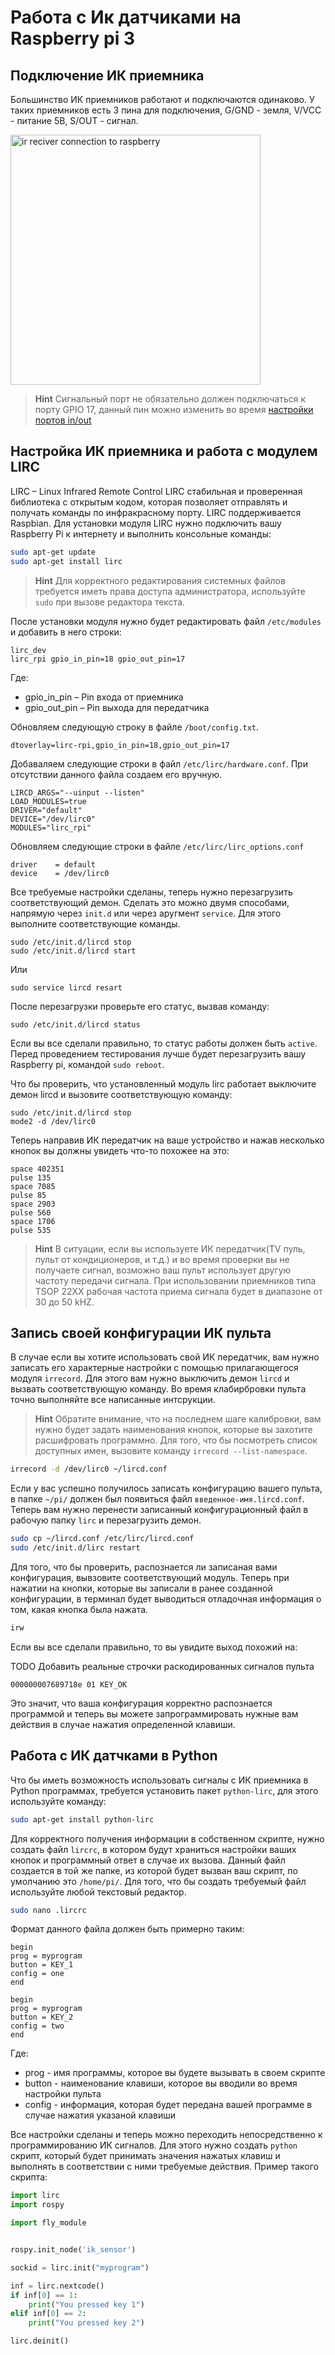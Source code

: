# Работа с Ик датчиками на Raspberry pi 3

## Подключение ИК приемника

Большинство ИК приемников работают и подключаются одинаково. У таких приемников есть 3 пина для подключения, G/GND - земля, V/VCC - питание 5В, S/OUT - сигнал.

<img src="../assets/IR_reciver_connection.png" height="400px" alt="ir reciver connection to raspberry">

> **Hint** Сигнальный порт не обязательно должен подключаться к порту GPIO 17, данный пин можно изменить во время [настройки портов in/out](#in/out_port)

## Настройка ИК приемника и работа с модулем LIRC

LIRC – Linux Infrared Remote Control
LIRC стабильная и проверенная библиотека с открытым кодом, которая позволяет отправлять и получать команды по инфракрасному порту. LIRC поддерживается Raspbian.
Для установки модуля LIRC нужно подключить вашу Raspberry Pi к интернету и выполнить консольные команды:

```bash
sudo apt-get update
sudo apt-get install lirc
```

> **Hint** Для корректного редактирования системных файлов требуется иметь права доступа администратора, используйте `sudo` при вызове редактора текста.

<a name="in/out_port"></a>
После установки модуля нужно будет редактировать файл `/etc/modules` и добавить в него строки:

```
lirc_dev
lirc_rpi gpio_in_pin=18 gpio_out_pin=17
```

Где:

+ gpio_in_pin – Pin входа от приемника
+ gpio_out_pin – Pin выхода для передатчика

Обновляем следующую строку в файле `/boot/config.txt`.

```
dtoverlay=lirc-rpi,gpio_in_pin=18,gpio_out_pin=17
```

Добаваляем следующие строки в файл `/etc/lirc/hardware.conf`. При отсутствии данного файла создаем его вручную.

```
LIRCD_ARGS="--uinput --listen"
LOAD_MODULES=true
DRIVER="default"
DEVICE="/dev/lirc0"
MODULES="lirc_rpi"
```

Обновляем следующие строки в файле `/etc/lirc/lirc_options.conf`

```
driver    = default
device    = /dev/lirc0
```

Все требуемые настройки сделаны, теперь нужно перезагрузить соответствующий демон. Сделать это можно двумя способами, напрямую через `init.d` или через аругмент `service`. Для этого выполните соответствующие команды.

```
sudo /etc/init.d/lircd stop
sudo /etc/init.d/lircd start
```

Или

```
sudo service lircd resart
```

После перезагрузки проверьте его статус, вызвав команду:

```
sudo /etc/init.d/lircd status
```

Если вы все сделали правильно, то статус работы должен быть `active`.
Перед проведением тестирования лучше будет перезагрузить вашу Raspberry pi, командой `sudo reboot`.

Что бы проверить, что установленный модуль lirc работает выключите демон lircd и вызовите соответствующую команду:

```
sudo /etc/init.d/lircd stop
mode2 -d /dev/lirc0
```

Теперь направив ИК передатчик на ваше устройство и нажав несколько кнопок вы должны увидеть что-то похожее на это:

```
space 402351
pulse 135
space 7085
pulse 85
space 2903
pulse 560
space 1706
pulse 535
```

> **Hint** В ситуации, если вы используете ИК передатчик(TV пуль, пульт от кондиционеров, и т.д.) и во время проверки вы не получаете сигнал, возможно ваш пульт использует другую частоту передачи сигнала. При использовании приемников типа TSOP 22XX рабочая частота приема сигнала будет в диапазоне от 30 до 50 kHZ.

## Запись своей конфигурации ИК пульта

В случае если вы хотите использовать свой ИК передатчик, вам нужно записать его характерные настройки с помощью прилагающегося модуля `irrecord`. Для этого вам нужно выключить демон `lircd` и вызвать соответствующую команду. Во время клабирбровки пульта точно выполняйте все написанные интсрукции.

> **Hint** Обратите внимание, что на последнем шаге калибровки, вам нужно будет задать наименования кнопок, которые вы захотите расшифровать программно. Для того, что бы посмотреть список доступных имен, вызовите команду `irrecord --list-namespace`.

```bash
irrecord -d /dev/lirc0 ~/lircd.conf
```

Если у вас успешно получилось записать конфигурацию вашего пульта, в папке `~/pi/` должен был появиться файл `введенное-имя.lircd.conf`. Теперь вам нужно перенести записанный конфигурационный файл в рабочую папку `lirc` и перезагрузить демон.

```bash
sudo cp ~/lircd.conf /etc/lirc/lircd.conf
sudo /etc/init.d/lirc restart
```

Для того, что бы проверить, распознается ли записаная вами конфигурация, вывзовите соответствующий модуль. Теперь при нажатии на кнопки, которые вы записали в ранее созданной конфигурации, в терминал будет выводиться отладочная информация о том, какая кнопка была нажата.

```bash
irw
```

Если вы все сделали правильно, то вы увидите выход похожий на:

TODO Добавить реальные строчки раскодированных сигналов пульта

```
000000007689718e 01 KEY_OK
```

Это значит, что ваша конфигурация корректно распознается программой и теперь вы можете запрограммировать нужные вам действия в случае нажатия определенной клавиши.

## Работа с ИК датчками в Python

Что бы иметь возможность использовать сигналы с ИК приемника в Python программах, требуется установить пакет `python-lirc`, для этого используйте команду:

```bash
sudo apt-get install python-lirc
```

Для корректного получения информации в собственном скрипте, нужно создать файл `lircrc`, в котором будут храниться настройки ваших кнопок и программный ответ в случае их вызова.
Данный файл создается в той же папке, из которой будет вызван ваш скрипт, по умолчанию это `/home/pi/`.
Для того, что бы создать требуемый файл используйте любой текстовый редактор.

```bash
sudo nano .lircrc
```

Формат данного файла должен быть примерно таким:

```
begin
prog = myprogram
button = KEY_1
config = one
end

begin
prog = myprogram
button = KEY_2
config = two
end
```

Где:

+ prog - имя программы, которое вы будете вызывать в своем скрипте
+ button - наименование клавиши, которое вы вводили во время настройки пульта
+ config - информация, которая будет передана вашей программе в случае нажатия указаной клавиши

Все настройки сделаны и теперь можно переходить непосредственно к программированию ИК сигналов.
Для этого нужно создать `python` скрипт, который будет принимать значения нажатых клавиш и выполнять в соответствии с ними требуемые действия.
Пример такого скрипта:

```python
import lirc
import rospy

import fly_module


rospy.init_node('ik_sensor')

sockid = lirc.init("myprogram")

inf = lirc.nextcode()
if inf[0] == 1:
    print("You pressed key 1")
elif inf[0] == 2:
    print("You pressed key 2")

lirc.deinit()
```
